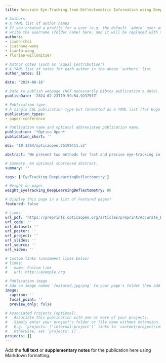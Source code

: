 ```yaml
---
title: Accurate Eye-Tracking from Deflectometric Information using Deep Learning

# Authors
# A YAML list of author names
# If you created a profile for a user (e.g. the default `admin` user at `content/authors/admin/`), 
# write the username (folder name) here, and it will be replaced with their full name and linked to their profile.
authors:
- jiwon-choi
- jiazhang-wang
- tianfu-wang
- florian-willomitzer

# Author notes (such as 'Equal Contribution')
# A YAML list of notes for each author in the above `authors` list
author_notes: []

date: '2024-08-16'

# Date to publish webpage (NOT necessarily Bibtex publication's date).
publishDate: '2024-02-23T19:59:54.923797Z'

# Publication type.
# A single CSL publication type but formatted as a YAML list (for Hugo requirements).
publication_types:
- paper-conference

# Publication name and optional abbreviated publication name.
publication: '*Optica Open*'
publication_short: ''

doi: '10.1364/opticaopen.25199411.v3'

abstract: 'We present two methods for fast and precise eye-tracking in VR headsets. Both methods exploit deflectometric information, i.e., the specular reflection of an extended screen over the eye surface.'

# Summary. An optional shortened abstract.
summary: ''

tags: ['EyeTracking_DeepLearningDeflectometry']

# Weight on pages
weight_EyeTracking_DeepLearningDeflectometry: 80

# Display this page in a list of Featured pages?
featured: false

# Links
url_pdf: 'https://preprints.opticaopen.org/articles/preprint/Accurate_Eye-Tracking_from_Deflectometric_Information_using_Deep_Learning/25199411?file=46491172'
url_code: ''
url_dataset: ''
url_poster: ''
url_project: ''
url_slides: ''
url_source: ''
url_video: ''

# Custom links (uncomment lines below)
# links:
# - name: Custom Link
#   url: http://example.org

# Publication image
# Add an image named `featured.jpg/png` to your page's folder then add a caption below.
image:
  caption: ''
  focal_point: ''
  preview_only: false

# Associated Projects (optional).
#   Associate this publication with one or more of your projects.
#   Simply enter your project's folder or file name without extension.
#   E.g. `projects: ['internal-project']` links to `content/project/internal-project/index.md`.
#   Otherwise, set `projects: []`.
projects: []
---
```


Add the **full text** or **supplementary notes** for the publication here using Markdown formatting.
